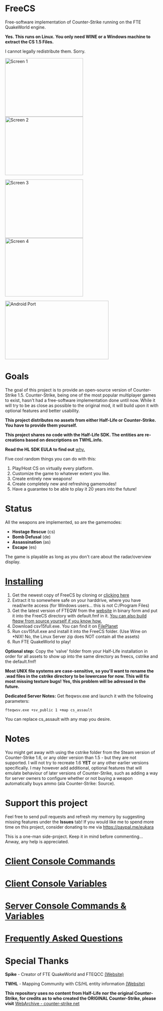 # FreeCS
Free-software implementation of Counter-Strike running on the FTE QuakeWorld engine.

**Yes. This runs on Linux. You only need WINE or a Windows machine to extract the CS 1.5 Files.**

I cannot legally redistribute them. Sorry.

<img src="https://icculus.org/~marco/freecs/screens/screen1.png" alt="Screen 1" width="256" height="192"> <img src="https://icculus.org/~marco/freecs/screens/screen2.png" alt="Screen 2" width="256" height="192">

<img src="https://icculus.org/~marco/freecs/screens/screen3.png" alt="Screen 3" width="256" height="192"> <img src="https://icculus.org/~marco/freecs/screens/screen4.png" alt="Screen 4" width="256" height="192">

<img src="https://icculus.org/~marco/freecs/screens/portable.jpg" alt="Android Port" width="340" height="192">

# Goals
The goal of this project is to provide an open-source version of Counter-Strike 1.5.
Counter-Strike, being one of the most popular multiplayer games to exist, hasn't had
a free-software implementation done until now. While it will try to be as close as possible to the original mod, it will build upon it with optional features and better usability.

**This project distributes no assets from either Half-Life or Counter-Strike. You have to provide them yourself.**

**This project shares no code with the Half-Life SDK. The entities are re-creations based on descriptions on TWHL.info.**

**Read the HL SDK EULA to find out** [why.](http://twhl.info/articulator.php?art=1)

Five cool random things you can do with this:

1. Play/Host CS on virtually every platform.
2. Customize the game to whatever extent you like.
3. Create entirely new weapons!
4. Create completely new and refreshing gamemodes!
5. Have a guarantee to be able to play it 20 years into the future!

# Status
All the weapons are implemented, so are the gamemodes: 
- **Hostage Rescue** (cs)
- **Bomb Defusal** (de)
- **Assassination** (as)
- **Escape** (es)

The game is playable as long as you don't care about the radar/overview display.

# [Installing](https://github.com/eukara/FreeCS/wiki/Installation)
1. Get the newest copy of FreeCS by cloning or [clicking here](https://github.com/eukara/FreeCS/archive/master.zip)
2. Extract it to somewhere safe on your harddrive, where you have read/write access (for Windows users... this is not C:/Program Files)
3. Get the latest version of FTEQW from the [website](http://triptohell.info/moodles/) in binary form and put it into the FreeCS directory with default.fmf in it. [You can also build fteqw from source yourself if you know how.](https://sourceforge.net/projects/fteqw/)
4. Download csv15full.exe. You can find it on [FilePlanet](https://www.fileplanet.com/57255/50000/fileinfo/Counter-Strike-1.5-Full-Mod-Client-[Win32])
5. Run csv15full.exe and install it into the FreeCS folder. (Use Wine on *NIX! No, the Linux Server zip does NOT contain all the assets)
6. Run FTE QuakeWorld to play!

**Optional step:** Copy the 'valve' folder from your Half-Life installation in order for all assets to show up into the same directory as freecs, cstrike and the default.fmf!

**Most UNIX file systems are case-sensitive, so you'll want to rename the .wad files in the cstrike directory to be lowercase for now. This will fix most missing texture bugs! Yes, this problem will be adressed in the future.**

**Dedicated Server Notes:** Get fteqwsv.exe and launch it with the following parameters:

`fteqwsv.exe +sv_public 1 +map cs_assault`

You can replace cs_assault with any map you desire.

# Notes
You might get away with using the cstrike folder from the Steam version of Counter-Strike 1.6, or any older version
than 1.5 - but they are not supported. I will not try to recreate 1.6 **YET** or any other earlier versions specifically.
I may however add additional, optional features that will emulate behaviour of later versions of Counter-Strike, such as adding a way for server owners to configure whether or not buying a weapon automatically buys ammo (ala Counter-Strike: Source).

# Support this project
Feel free to send pull requests and refresh my memory by suggesting missing features under the **Issues** tab!
If you would like me to spend more time on this project, consider donating to me via https://paypal.me/eukara

This is a one-man side-project. Keep it in mind before commenting...
Anway, any help is appreciated.

# [Client Console Commands](https://github.com/eukara/FreeCS/wiki/Client-Commands)
# [Client Console Variables](https://github.com/eukara/FreeCS/wiki/Client-Variables)
# [Server Console Commands & Variables](https://github.com/eukara/FreeCS/wiki/Server-Commands-&-Variables)
# [Frequently Asked Questions](https://github.com/eukara/FreeCS/wiki/FAQ)

# Special Thanks
**Spike** - Creator of FTE QuakeWorld and FTEQCC [(Website)](http://fte.triptohell.info/)

**TWHL** - Mapping Community with CS/HL entity information [(Website)](http://twhl.info)

**This repository uses no content from Half-Life nor the original Counter-Strike, for credits
as to who created the ORIGINAL Counter-Strike, please visit** [WebArchive - counter-strike net](http://web.archive.org/web/20021016230745/http://counter-strike.net/csteam.html)
